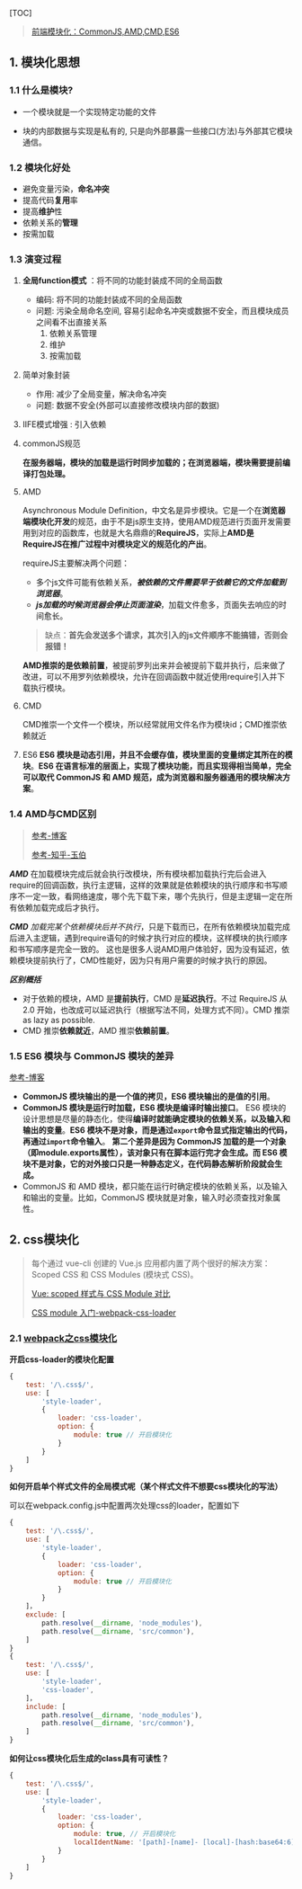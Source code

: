 [TOC]

> [前端模块化：CommonJS,AMD,CMD,ES6](https://juejin.im/post/5aaa37c8f265da23945f365c)

## 1. 模块化思想 ##

### 1.1 什么是模块? ###

* 一个模块就是一个实现特定功能的文件

- 块的内部数据与实现是私有的, 只是向外部暴露一些接口(方法)与外部其它模块通信。

### 1.2 模块化好处 ###

- 避免变量污染，**命名冲突**
- 提高代码**复用**率
- 提高**维护**性
- 依赖关系的**管理**
- 按需加载

### 1.3 演变过程 ###

1. **全局function模式** ：将不同的功能封装成不同的全局函数

   - 编码: 将不同的功能封装成不同的全局函数
   - 问题: 污染全局命名空间, 容易引起命名冲突或数据不安全，而且模块成员之间看不出直接关系
     1. 依赖关系管理
     2. 维护
     3. 按需加载

2. 简单对象封装

   - 作用: 减少了全局变量，解决命名冲突
   - 问题: 数据不安全(外部可以直接修改模块内部的数据)

4. IIFE模式增强 : 引入依赖

5. commonJS规范

   **在服务器端，模块的加载是运行时同步加载的；在浏览器端，模块需要提前编译打包处理。**

6. AMD

   Asynchronous Module Definition，中文名是异步模块。它是一个在**浏览器端模块化开发**的规范，由于不是js原生支持，使用AMD规范进行页面开发需要用到对应的函数库，也就是大名鼎鼎的**RequireJS**，实际上**AMD是RequireJS在推广过程中对模块定义的规范化的产出**。

   requireJS主要解决两个问题：

   - 多个js文件可能有依赖关系，***被依赖的文件需要早于依赖它的文件加载到浏览器***。
   - ***js加载的时候浏览器会停止页面渲染***，加载文件愈多，页面失去响应的时间愈长。

   > 缺点：**首先会发送多个请求，其次引入的js文件顺序不能搞错，否则会报错！**

   **AMD推崇的是依赖前置**，被提前罗列出来并会被提前下载并执行，后来做了改进，可以不用罗列依赖模块，允许在回调函数中就近使用require引入并下载执行模块。

7. CMD

   CMD推崇一个文件一个模块，所以经常就用文件名作为模块id；CMD推崇依赖就近

8. ES6
   **ES6 模块是动态引用，并且不会缓存值，模块里面的变量绑定其所在的模块**。**ES6 在语言标准的层面上，实现了模块功能，而且实现得相当简单，完全可以取代 CommonJS 和 AMD 规范，成为浏览器和服务器通用的模块解决方案**。

### 1.4 AMD与CMD区别 ###

> [参考-博客](https://www.cnblogs.com/code-klaus/p/9011911.html)
>
> [参考-知乎-玉伯](https://www.zhihu.com/question/20351507/answer/14859415)

***AMD***  在加载模块完成后就会执行改模块，所有模块都加载执行完后会进入require的回调函数，执行主逻辑，这样的效果就是依赖模块的执行顺序和书写顺序不一定一致，看网络速度，哪个先下载下来，哪个先执行，但是主逻辑一定在所有依赖加载完成后才执行。

***CMD***  *加载完某个依赖模块后并不执行*，只是下载而已，在所有依赖模块加载完成后进入主逻辑，遇到require语句的时候才执行对应的模块，这样模块的执行顺序和书写顺序是完全一致的。
这也是很多人说AMD用户体验好，因为没有延迟，依赖模块提前执行了，CMD性能好，因为只有用户需要的时候才执行的原因。

***区别概括***

- 对于依赖的模块，AMD 是**提前执行**，CMD 是**延迟执行**。不过 RequireJS 从 2.0 开始，也改成可以延迟执行（根据写法不同，处理方式不同）。CMD 推崇 as lazy as possible.
- CMD 推崇**依赖就近**，AMD 推崇**依赖前置**。

### 1.5 ES6 模块与 CommonJS 模块的差异 ###

[参考-博客](http://web.jobbole.com/95559/)

- **CommonJS 模块输出的是一个值的拷贝，ES6 模块输出的是值的引用**。
- **CommonJS 模块是运行时加载，ES6 模块是编译时输出接口**。
  ES6 模块的设计思想是尽量的静态化，使得**编译时就能确定模块的依赖关系，以及输入和输出的变量**。**ES6 模块不是对象，而是通过`export`命令显式指定输出的代码，再通过`import`命令输入**。
  **第二个差异是因为 CommonJS 加载的是一个对象（即module.exports属性），该对象只有在脚本运行完才会生成。而 ES6 模块不是对象，它的对外接口只是一种静态定义，在代码静态解析阶段就会生成。**
- CommonJS 和 AMD 模块，都只能在运行时确定模块的依赖关系，以及输入和输出的变量。比如，CommonJS 模块就是对象，输入时必须查找对象属性。

## 2. css模块化 ##

> 每个通过 vue-cli 创建的 Vue.js 应用都内置了两个很好的解决方案：Scoped CSS 和 CSS Modules (模块式 CSS)。
>
> [Vue: scoped 样式与 CSS Module 对比](<https://mp.weixin.qq.com/s?__biz=MzUzOTM0MTE4OQ==&mid=2247485033&idx=1&sn=a0701322cbbb5f132e17974d99529211&chksm=fac8be83cdbf3795bb8193c998d1cf2511b8cf061e1c88200c28a3154a94155b2e330269c028&mpshare=1&scene=1&srcid=1208nOH32g3oozTN7nw0aO2c#rd>)
>
> [CSS module 入门-webpack-css-loader](https://segmentfault.com/a/1190000014722978)

### 2.1 [webpack之css模块化](<https://blog.csdn.net/hdchangchang/article/details/80183501>) ###

**开启css-loader的模块化配置**

```js
{
    test: '/\.css$/',
    use: [
        'style-loader',
        {
            loader: 'css-loader',
            option: {
                module: true // 开启模块化
            }
        }
    ]
}
```

**如何开启单个样式文件的全局模式呢（某个样式文件不想要css模块化的写法）**

可以在webpack.config.js中配置两次处理css的loader，配置如下

```js
{
    test: '/\.css$/',
    use: [
        'style-loader',
        {
            loader: 'css-loader',
            option: {
                module: true // 开启模块化
            }
        }
    ]，
    exclude: [
        path.resolve(__dirname, 'node_modules'),
        path.resolve(__dirname, 'src/common'),
    ]
}
{
    test: '/\.css$/',
    use: [
        'style-loader',
        'css-loader',
    ]，
    include: [
        path.resolve(__dirname, 'node_modules'),
        path.resolve(__dirname, 'src/common'),
    ]
}
```

**如何让css模块化后生成的class具有可读性？**

```js
{
    test: '/\.css$/',
    use: [
        'style-loader',
        {
            loader: 'css-loader',
            option: {
                module: true, // 开启模块化
                localIdentName: '[path]-[name]-	[local]-[hash:base64:6]' // 默认是[hash:base64]
            }
        }
    ]
}
```

